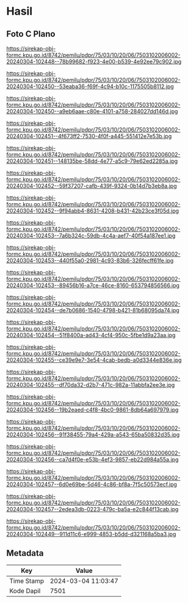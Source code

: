 # Hasil

## Foto C Plano

https://sirekap-obj-formc.kpu.go.id/8742/pemilu/pdpr/75/03/10/20/06/7503102006002-20240304-102448--78b99682-f923-4e00-b539-4e92ee79c902.jpg

https://sirekap-obj-formc.kpu.go.id/8742/pemilu/pdpr/75/03/10/20/06/7503102006002-20240304-102450--53eaba36-f69f-4c94-b10c-1175505b8112.jpg

https://sirekap-obj-formc.kpu.go.id/8742/pemilu/pdpr/75/03/10/20/06/7503102006002-20240304-102450--a9eb6aae-c80e-4101-a758-284027dd146d.jpg

https://sirekap-obj-formc.kpu.go.id/8742/pemilu/pdpr/75/03/10/20/06/7503102006002-20240304-102451--4f673ff2-7530-4f0f-a445-551412e7e53b.jpg

https://sirekap-obj-formc.kpu.go.id/8742/pemilu/pdpr/75/03/10/20/06/7503102006002-20240304-102451--148135be-58dd-4e77-a5c9-79e62ed2285a.jpg

https://sirekap-obj-formc.kpu.go.id/8742/pemilu/pdpr/75/03/10/20/06/7503102006002-20240304-102452--59f37207-cafb-439f-9324-0b14d7b3eb8a.jpg

https://sirekap-obj-formc.kpu.go.id/8742/pemilu/pdpr/75/03/10/20/06/7503102006002-20240304-102452--9f94abb4-8631-4208-b431-42b23ce3f05d.jpg

https://sirekap-obj-formc.kpu.go.id/8742/pemilu/pdpr/75/03/10/20/06/7503102006002-20240304-102453--7a6b324c-59db-4c4a-aef7-40f54a187ee1.jpg

https://sirekap-obj-formc.kpu.go.id/8742/pemilu/pdpr/75/03/10/20/06/7503102006002-20240304-102453--440f55a0-2981-4c93-83b6-326fecff61fe.jpg

https://sirekap-obj-formc.kpu.go.id/8742/pemilu/pdpr/75/03/10/20/06/7503102006002-20240304-102453--89456b16-a7ce-46ce-8160-653794856566.jpg

https://sirekap-obj-formc.kpu.go.id/8742/pemilu/pdpr/75/03/10/20/06/7503102006002-20240304-102454--de7b0686-1540-4798-b421-81b68095da74.jpg

https://sirekap-obj-formc.kpu.go.id/8742/pemilu/pdpr/75/03/10/20/06/7503102006002-20240304-102454--51f8400a-ad43-4cf4-950c-5fbe1d9a23aa.jpg

https://sirekap-obj-formc.kpu.go.id/8742/pemilu/pdpr/75/03/10/20/06/7503102006002-20240304-102455--ce39e9e7-3e54-4cab-bedb-a0d3344e836e.jpg

https://sirekap-obj-formc.kpu.go.id/8742/pemilu/pdpr/75/03/10/20/06/7503102006002-20240304-102455--df70da32-d2b7-471c-982a-11abbfa2ee3e.jpg

https://sirekap-obj-formc.kpu.go.id/8742/pemilu/pdpr/75/03/10/20/06/7503102006002-20240304-102456--19b2eaed-c4f8-4bc0-9861-8db64a697979.jpg

https://sirekap-obj-formc.kpu.go.id/8742/pemilu/pdpr/75/03/10/20/06/7503102006002-20240304-102456--91f38455-79a4-429a-a543-65ba50832d35.jpg

https://sirekap-obj-formc.kpu.go.id/8742/pemilu/pdpr/75/03/10/20/06/7503102006002-20240304-102456--ca7d4f0e-e53b-4ef3-9857-eb22d984a55a.jpg

https://sirekap-obj-formc.kpu.go.id/8742/pemilu/pdpr/75/03/10/20/06/7503102006002-20240304-102457--6d0e69be-5d46-4c86-bf8a-7f5c50573ecf.jpg

https://sirekap-obj-formc.kpu.go.id/8742/pemilu/pdpr/75/03/10/20/06/7503102006002-20240304-102457--2edea3db-0223-479c-ba5a-e2c844f13cab.jpg

https://sirekap-obj-formc.kpu.go.id/8742/pemilu/pdpr/75/03/10/20/06/7503102006002-20240304-102449--911d11c6-e999-4853-b5dd-d321168a5ba3.jpg


## Metadata

| Key        | Value               |
| ---------- | ------------------- |
| Time Stamp | 2024-03-04 11:03:47 |
| Kode Dapil | 7501                |



